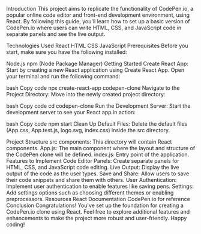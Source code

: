 Introduction
This project aims to replicate the functionality of CodePen.io, a popular online code editor and front-end development environment, using React. By following this guide, you'll learn how to set up a basic version of CodePen.io where users can write HTML, CSS, and JavaScript code in separate panels and see the live output.

Technologies Used
React
HTML
CSS
JavaScript
Prerequisites
Before you start, make sure you have the following installed:

Node.js
npm (Node Package Manager)
Getting Started
Create React App: Start by creating a new React application using Create React App. Open your terminal and run the following command:

bash
Copy code
npx create-react-app codepen-clone
Navigate to the Project Directory: Move into the newly created project directory:

bash
Copy code
cd codepen-clone
Run the Development Server: Start the development server to see your React app in action:

bash
Copy code
npm start
Clean Up Default Files: Delete the default files (App.css, App.test.js, logo.svg, index.css) inside the src directory.

Project Structure
src
components: This directory will contain React components.
App.js: The main component where the layout and structure of the CodePen clone will be defined.
index.js: Entry point of the application.
Features to Implement
Code Editor Panels: Create separate panels for HTML, CSS, and JavaScript code editing.
Live Output: Display the live output of the code as the user types.
Save and Share: Allow users to save their code snippets and share them with others.
User Authentication: Implement user authentication to enable features like saving pens.
Settings: Add settings options such as choosing different themes or enabling preprocessors.
Resources
React Documentation
CodePen.io for reference
Conclusion
Congratulations! You've set up the foundation for creating a CodePen.io clone using React. Feel free to explore additional features and enhancements to make the project more robust and user-friendly. Happy coding!
